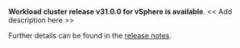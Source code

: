 **Workload cluster release v31.0.0 for vSphere is available**. << Add description here >> 

Further details can be found in the [release notes](https://docs.giantswarm.io/changes/workload-cluster-releases-vsphere/releases/vsphere-31.0.0).
